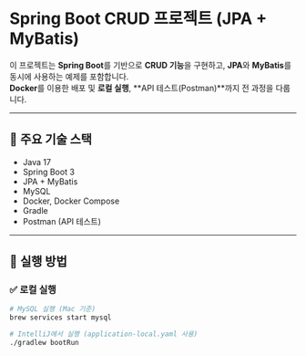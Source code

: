 # Spring Boot CRUD 프로젝트 (JPA + MyBatis)

이 프로젝트는 **Spring Boot**를 기반으로 **CRUD 기능**을 구현하고, **JPA**와 **MyBatis**를 동시에 사용하는 예제를 포함합니다.  
**Docker**를 이용한 배포 및 **로컬 실행**, **API 테스트(Postman)**까지 전 과정을 다룹니다.

---

## 📌 주요 기술 스택
- Java 17
- Spring Boot 3
- JPA + MyBatis
- MySQL
- Docker, Docker Compose
- Gradle
- Postman (API 테스트)

---

## 🚀 실행 방법

### ✅ 로컬 실행

```bash
# MySQL 실행 (Mac 기준)
brew services start mysql

# IntelliJ에서 실행 (application-local.yaml 사용)
./gradlew bootRun
